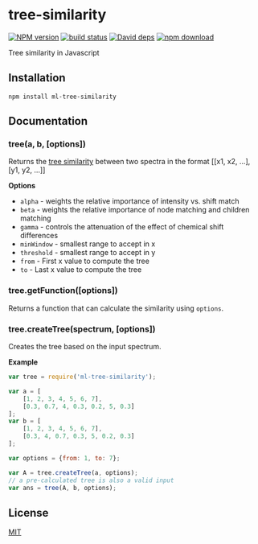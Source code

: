 # tree-similarity

  [![NPM version][npm-image]][npm-url]
  [![build status][travis-image]][travis-url]
  [![David deps][david-image]][david-url]
  [![npm download][download-image]][download-url]

Tree similarity in Javascript

## Installation

`npm install ml-tree-similarity`

## Documentation

### tree(a, b, [options])

Returns the [tree similarity](http://www.researchgate.net/publication/257035181_Fast_and_shift-insensitive_similarity_comparisons_of_NMR_using_a_tree-representation_of_spectra) between two spectra in the format [[x1, x2, ...], [y1, y2, ...]]

__Options__

* `alpha` - weights the relative importance of intensity vs. shift match
* `beta` - weights the relative importance of node matching and children matching
* `gamma` - controls the attenuation of the effect of chemical shift differences
* `minWindow` - smallest range to accept in x
* `threshold` - smallest range to accept in y
* `from` - First x value to compute the tree
* `to` - Last x value to compute the tree

### tree.getFunction([options])

Returns a function that can calculate the similarity using `options`.

### tree.createTree(spectrum, [options])

Creates the tree based on the input spectrum.

__Example__

```js
var tree = require('ml-tree-similarity');

var a = [
    [1, 2, 3, 4, 5, 6, 7],
    [0.3, 0.7, 4, 0.3, 0.2, 5, 0.3]
];
var b = [
    [1, 2, 3, 4, 5, 6, 7],
    [0.3, 4, 0.7, 0.3, 5, 0.2, 0.3]
];

var options = {from: 1, to: 7};

var A = tree.createTree(a, options);
// a pre-calculated tree is also a valid input
var ans = tree(A, b, options);
```

## License

  [MIT](./LICENSE)

[npm-image]: https://img.shields.io/npm/v/ml-tree-similarity.svg?style=flat-square
[npm-url]: https://npmjs.org/package/ml-tree-similarity
[travis-image]: https://img.shields.io/travis/mljs/tree-similarity/master.svg?style=flat-square
[travis-url]: https://travis-ci.org/mljs/tree-similarity
[david-image]: https://img.shields.io/david/mljs/tree-similarity.svg?style=flat-square
[david-url]: https://david-dm.org/mljs/tree-similarity
[download-image]: https://img.shields.io/npm/dm/ml-tree-similarity.svg?style=flat-square
[download-url]: https://npmjs.org/package/ml-tree-similarity
